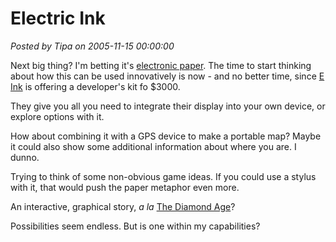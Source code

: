 # Electric Ink

*Posted by Tipa on 2005-11-15 00:00:00*

Next big thing? I'm betting it's [electronic paper](http://en.wikipedia.org/wiki/Electronic_paper). The time to start thinking about how this can be used innovatively is now - and no better time, since [E Ink](http://www.eink.com/index.html) is offering a developer's kit fo $3000.

They give you all you need to integrate their display into your own device, or explore options with it.

How about combining it with a GPS device to make a portable map? Maybe it could also show some additional information about where you are. I dunno.

Trying to think of some non-obvious game ideas. If you could use a stylus with it, that would push the paper metaphor even more.

An interactive, graphical story, *a la* [The Diamond Age](http://en.wikipedia.org/wiki/Diamond_Age)?

Possibilities seem endless. But is one within my capabilities?
